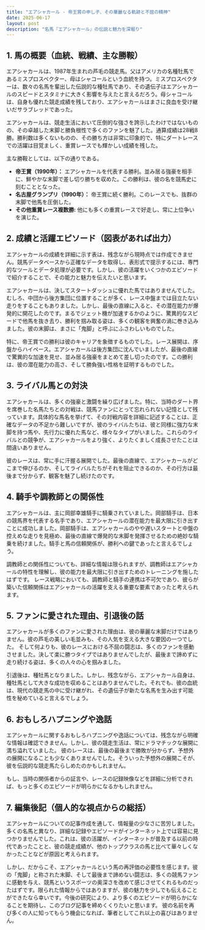 ```yaml
---
title: "エアシャカール - 帝王賞の申し子、その華麗なる軌跡と不屈の精神"
date: 2025-06-17
layout: post
description: "名馬『エアシャカール』の伝説と魅力を深堀り"
---
```


## 1. 馬の概要（血統、戦績、主な勝鞍）

エアシャカールは、1987年生まれの芦毛の競走馬。父はアメリカの名種牡馬であるミスプロスペクター、母はシャコールという血統を持つ。ミスプロスペクターは、数々の名馬を輩出した伝説的な種牡馬であり、その遺伝子はエアシャカールのスピードとスタミナに大きく影響を与えたと言えるだろう。母シャコールは、自身も優れた競走成績を残しており、エアシャカールはまさに良血を受け継いだサラブレッドであった。

エアシャカールは、競走生活において圧倒的な強さを誇示したわけではないものの、その卓越した末脚と勝負根性で多くのファンを魅了した。通算成績は28戦8勝。勝利数は多くないものの、その勝ち方は非常に印象的で、特にダートレースでの活躍は目覚ましく、重賞レースでも輝かしい成績を残した。

主な勝鞍としては、以下の通りである。

* **帝王賞（1990年）：** エアシャカールを代表する勝利。並み居る強豪を相手に、鮮やかな末脚で差し切り勝ちを収めた。この勝利は、彼の名を競馬史に刻むこととなった。
* **名古屋グランプリ（1990年）：** 帝王賞に続く勝利。このレースでも、抜群の末脚で他馬を圧倒した。
* **その他重賞レース複数勝:**  他にも多くの重賞レースで好走し、常に上位争いを演じた。


## 2. 成績と活躍エピソード（図表があれば出力）

エアシャカールの成績を詳細に示す表は、残念ながら現時点では作成できません。競馬データベースから正確なデータを取得し、表形式で提示するには、専門的なツールとデータ処理が必要です。しかし、彼の活躍をいくつかのエピソードで紹介することで、その能力と魅力を伝えたいと思います。

エアシャカールは、決してスタートダッシュに優れた馬ではありませんでした。むしろ、中団から後方集団に位置することが多く、レース中盤までは目立たない走りをすることもありました。しかし、最後の直線に入ると、その潜在能力が爆発的に開花したのです。まるでジェット機が加速するかのように、驚異的なスピードで他馬を抜き去り、勝利を掴み取る姿は、多くの観客を興奮の渦に巻き込みました。彼の末脚は、まさに「鬼脚」と呼ぶにふさわしいものでした。

特に、帝王賞での勝利は彼のキャリアを象徴するものでした。レース展開は、序盤からハイペース。エアシャカールは後方集団に沈んでいましたが、最後の直線で驚異的な加速を見せ、並み居る強豪をまとめて差し切ったのです。この勝利は、彼の潜在能力の高さ、そして勝負強い性格を証明するものでした。


## 3. ライバル馬との対決

エアシャカールは、多くの強豪と激闘を繰り広げました。特に、当時のダート界を席巻した名馬たちとの対戦は、競馬ファンにとって忘れられない記憶として残っています。具体的な馬名を挙げて、その対戦内容を詳細に記述することは、正確なデータの不足から難しいですが、彼のライバルたちは、彼と同様に強力な末脚を持つ馬や、先行力に優れた馬など、様々なタイプがいました。これらのライバルとの競争が、エアシャカールをより強く、よりたくましく成長させたことは間違いありません。

彼のレースは、常に手に汗握る展開でした。最後の直線で、エアシャカールがどこまで伸びるのか、そしてライバルたちがそれを阻止できるのか、その行方は最後まで分からず、観客を魅了し続けたのです。


## 4. 騎手や調教師との関係性

エアシャカールは、主に岡部幸雄騎手に騎乗されていました。岡部騎手は、日本の競馬界を代表する名手であり、エアシャカールの潜在能力を最大限に引き出すことに成功しました。岡部騎手は、エアシャカールのやや遅いスタートと中盤の控えめな走りを見極め、最後の直線で爆発的な末脚を発揮させるための絶妙な騎乗を続けました。騎手と馬の信頼関係が、勝利への鍵であったと言えるでしょう。

調教師との関係性についても、詳細な情報は限られますが、調教師はエアシャカールの特性を理解し、彼の能力を最大限に引き出すためのトレーニングを施したはずです。  レース戦略においても、調教師と騎手の連携は不可欠であり、彼らが築いた信頼関係はエアシャカールの活躍を支える重要な要素であったと考えられます。


## 5. ファンに愛された理由、引退後の話

エアシャカールが多くのファンに愛された理由は、彼の華麗な末脚だけではありません。彼の芦毛の美しい毛並みも、その人気を支える大きな要因の一つでした。  そして何よりも、彼のレースにおける不屈の闘志は、多くのファンを感動させました。決して楽に勝つタイプではありませんでしたが、最後まで諦めずに走り続ける姿は、多くの人々の心を掴みました。

引退後は、種牡馬となりました。しかし、残念ながら、エアシャカール自身は、種牡馬として大きな成功を収めることはありませんでした。それでも、彼の血統は、現代の競走馬の中に受け継がれ、その遺伝子が新たな名馬を生み出す可能性を秘めていると言えるでしょう。


## 6. おもしろハプニングや逸話

エアシャカールに関するおもしろハプニングや逸話については、残念ながら明確な情報は確認できません。しかし、彼の競走生活は、常にドラマチックな展開に満ち溢れていました。  彼のレースは、最後の最後まで勝敗が分からず、予想外の展開になることも少なくありませんでした。そういった予想外の展開こそが、彼を伝説的な競走馬たらしめたのかもしれません。

もし、当時の関係者からの証言や、レースの記録映像などを詳細に分析できれば、もっと多くのエピソードが明らかになるかもしれません。


## 7. 編集後記（個人的な視点からの総括）

エアシャカールについての記事作成を通して、情報量の少なさに苦労しました。多くの名馬と異なり、詳細な記録やエピソードがインターネット上では容易に見つかりませんでした。これは、彼の活躍が、インターネットが普及する以前の時代であったことと、彼の競走成績が、他のトップクラスの馬と比べて華々しくなかったことなどが原因と考えられます。

しかし、だからこそ、エアシャカールという馬の再評価の必要性を感じます。彼の「鬼脚」と称された末脚、そして最後まで諦めない闘志は、多くの競馬ファンに感動を与え、競馬というスポーツの奥深さを改めて感じさせてくれるものだったはずです。限られた情報からではありますが、彼の魅力を少しでも伝えることができたなら幸いです。今後の研究により、より多くのエピソードが明らかになることを期待し、このブログ記事を締めくくりたいと思います。  彼の名前を再び多くの人に知ってもらう機会になれば、筆者としてこれ以上の喜びはありません。
